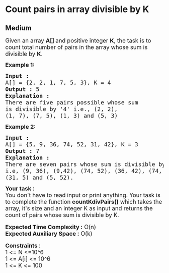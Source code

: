 # Count pairs in array divisible by K
## Medium
<div class="problems_problem_content__Xm_eO" bis_skin_checked="1"><p><span style="font-size:18px">Given an array&nbsp;<strong>A[]&nbsp;</strong>and positive integer&nbsp;<strong>K</strong>, the task is to count total number of pairs in the array whose sum is divisible by&nbsp;<strong>K</strong>.</span></p>

<p><span style="font-size:18px"><strong>Example 1:</strong></span></p>

<pre><span style="font-size:18px"><strong>Input :</strong> 
A[] = {2, 2, 1, 7, 5, 3}, K = 4
<strong>Output :</strong> 5
<strong>Explanation : </strong>
There are five pairs possible whose sum
is divisible by '4' i.e., (2, 2), 
(1, 7), (7, 5), (1, 3) and (5, 3)</span></pre>

<p><span style="font-size:18px"><strong>Example 2:</strong></span></p>

<pre><span style="font-size:18px"><strong>Input :</strong> 
A[] = {5, 9, 36, 74, 52, 31, 42}, K = 3
<strong>Output :</strong> 7 
<strong>Explanation : </strong>
There are seven pairs whose sum is divisible by 3, 
i.e, (9, 36), (9,42), </span><span style="font-size:18px">(74, 52), (36, 42), (74, 31), 
(31, 5) and (5, 52).
</span></pre>

<div bis_skin_checked="1"><span style="font-size:18px"><strong>Your task :</strong></span></div>

<div bis_skin_checked="1"><span style="font-size:18px">You don't have to read input or print anything. Your task is to complete the function <strong>countKdivPairs()</strong> which takes the array, it's size and an integer K as input and returns the count of pairs whose sum is divisible by K.</span></div>

<div bis_skin_checked="1">&nbsp;</div>

<div bis_skin_checked="1"><span style="font-size:18px"><strong>Expected Time Complexity :</strong> O(n)</span></div>

<div bis_skin_checked="1"><span style="font-size:18px"><strong>Expected Auxiliary Space :</strong> O(k)</span></div>

<div bis_skin_checked="1">&nbsp;</div>

<div bis_skin_checked="1"><span style="font-size:18px"><strong>Constraints :</strong></span></div>

<div bis_skin_checked="1"><span style="font-size:18px">1 &lt;= N &lt;=10^6</span></div>

<div bis_skin_checked="1"><span style="font-size:18px">1 &lt;= A[i] &lt;= 10^6</span></div>

<div bis_skin_checked="1"><span style="font-size:18px">1 &lt;= K &lt;= 100</span></div>
</div>